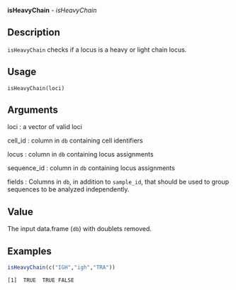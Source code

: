 **isHeavyChain** - *isHeavyChain*

Description
--------------------

`isHeavyChain` checks if a locus is a heavy or light chain locus.


Usage
--------------------
```
isHeavyChain(loci)
```

Arguments
-------------------

loci
:   a vector of valid loci

cell_id
:   column in `db` containing cell identifiers

locus
:   column in `db` containing locus assignments

sequence_id
:   column in `db` containing locus assignments

fields
:   Columns in `db`, in addition to `sample_id`,
that should be used to group sequences to be
analyzed independently.




Value
-------------------

The input data.frame (`db`) with doublets removed.



Examples
-------------------

```R
isHeavyChain(c("IGH","igh","TRA"))

```


```
[1]  TRUE  TRUE FALSE

```








